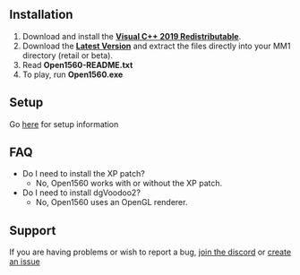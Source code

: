 ## Installation
1. Download and install the [**Visual C++ 2019 Redistributable**](https://aka.ms/vs/16/release/vc_redist.x86.exe).
2. Download the [**Latest Version**](https://ci.appveyor.com/api/projects/0x1F9F1/Open1560/artifacts/build/Open1560.zip?branch=master) and extract the files directly into your MM1 directory (retail or beta).
3. Read **Open1560-README.txt**
4. To play, run **Open1560.exe**

## Setup
Go [here](./setup.md) for setup information

## FAQ
* Do I need to install the XP patch?
    * No, Open1560 works with or without the XP patch.
* Do I need to install dgVoodoo2?
    * No, Open1560 uses an OpenGL renderer.

## Support
If you are having problems or wish to report a bug, [join the discord](https://discord.gg/HHZz27sFEH) or [create an issue](https://github.com/0x1F9F1/Open1560/issues/new)
